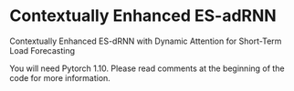 # Contextually Enhanced ES-adRNN
Contextually Enhanced ES-dRNN with Dynamic Attention for Short-Term Load Forecasting

You will need Pytorch 1.10. Please read comments at the beginning of the code for more information.



